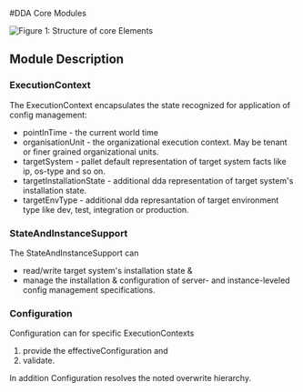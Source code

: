 #DDA Core Modules

![Figure 1: Structure of core Elements](../resources/architecture_core_modules.png)

## Module Description
### ExecutionContext
The ExecutionContext encapsulates the state recognized for application of config management:
* pointInTime - the current world time
* organisationUnit - the organizational execution context. May be tenant or finer grained organizational units. 
* targetSystem - pallet default representation of target system facts like ip, os-type and so on.
* targetInstallationState - additional dda representation of target system's installation state.  
* targetEnvType - additional dda represantation of target environment type like dev, test, integration or production.  
 
### StateAndInstanceSupport
The StateAndInstanceSupport can 
* read/write target system's installation state &
* manage the installation & configuration of server- and instance-leveled config management specifications. 

### Configuration
Configuration can for specific ExecutionContexts
1. provide the effectiveConfiguration and
2. validate.

In addition Configuration resolves the noted overwrite hierarchy. 
